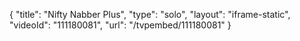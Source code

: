 {
    "title": "Nifty Nabber Plus",
    "type": "solo",
    "layout": "iframe-static",
    "videoId": "111180081",
    "url": "\/tvpembed\/111180081"
}